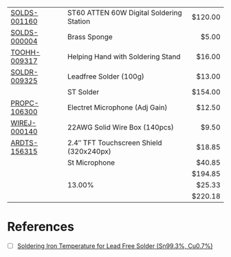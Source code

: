 

| | | |
|-|-|-:|
| [SOLDS-001160](https://www.creatroninc.com/product/st60-atten-60w-digital-soldering-station/)    | ST60 ATTEN 60W Digital Soldering Station | $120.00 |
| [SOLDS-000004](https://www.creatroninc.com/product/brass-sponge)                                 | Brass Sponge                             |   $5.00 | 
| [TOOHH-009317](https://www.creatroninc.com/product/helping-hand-with-soldering-stand/)           | Helping Hand with Soldering Stand        |  $16.00 |
| [SOLDR-009325](https://www.creatroninc.com/product/leadfree-solder-100g)                         | Leadfree Solder (100g)                   |  $13.00 |
| | ST Solder | $154.00 | 
| [PROPC-106300](https://www.creatroninc.com/product/electret-microphone-module-adjustable-gain/)  | Electret Microphone (Adj Gain)           |  $12.50 |
| [WIREJ-000140](https://www.creatroninc.com/product/22awg-hookup-wire-box-140pcs/)                | 22AWG Solid Wire Box (140pcs)            |   $9.50 |
| [ARDTS-156315](https://www.creatroninc.com/product/2-4-tft-lcd-touch-shield-320x240px/)          | 2.4″ TFT Touchscreen Shield (320x240px)  |  $18.85 |
| | St Microphone  |  $40.85 |
| | | $194.85 |
| | 13.00%	| $25.33 |
| | | $220.18 |



# References

- [ ] [Soldering Iron Temperature for Lead Free Solder (Sn99.3%, Cu0.7%)](https://electronics.stackexchange.com/questions/571946/soldering-iron-temperature-for-lead-free-solder-sn99-3-cu0-7)

